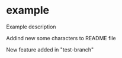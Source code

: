 # example
Example description

Addind new some characters to README file

New feature added in "test-branch"